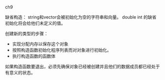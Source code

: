 ch9

缺省构造：
string和vector会被初始化为空的字符串和向量。
double int 的缺省初始化将会给他们未定义的值。

创建新的类型的步骤：
- 实现分配内存以保存这个对象
- 按照构造函数初始化程序列表而对对象进行初始化。
- 执行构造函数的函数体

如果构造函数要退出，必须先确保对象已经被创建并且他们的数据成员都已经处于有意义的状态。